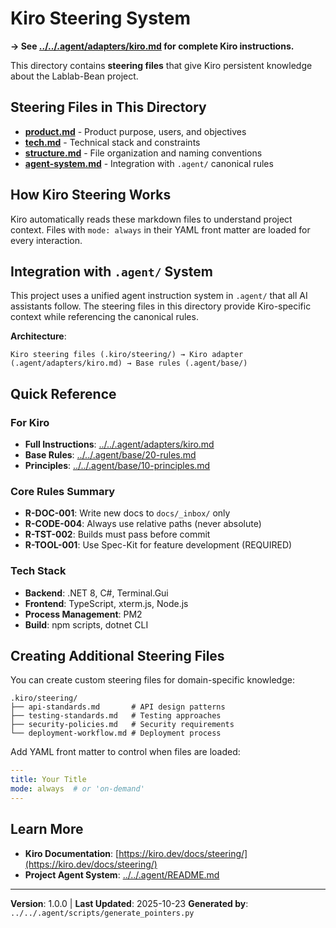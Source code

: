# Kiro Steering System

**→ See [../../.agent/adapters/kiro.md](../../.agent/adapters/kiro.md) for complete Kiro instructions.**

This directory contains **steering files** that give Kiro persistent knowledge about the Lablab-Bean project.

## Steering Files in This Directory

- **[product.md](product.md)** - Product purpose, users, and objectives
- **[tech.md](tech.md)** - Technical stack and constraints
- **[structure.md](structure.md)** - File organization and naming conventions
- **[agent-system.md](agent-system.md)** - Integration with `.agent/` canonical rules

## How Kiro Steering Works

Kiro automatically reads these markdown files to understand project context. Files with `mode: always` in their YAML front matter are loaded for every interaction.

## Integration with `.agent/` System

This project uses a unified agent instruction system in `.agent/` that all AI assistants follow. The steering files in this directory provide Kiro-specific context while referencing the canonical rules.

**Architecture**:

```
Kiro steering files (.kiro/steering/) → Kiro adapter (.agent/adapters/kiro.md) → Base rules (.agent/base/)
```

## Quick Reference

### For Kiro

- **Full Instructions**: [../../.agent/adapters/kiro.md](../../.agent/adapters/kiro.md)
- **Base Rules**: [../../.agent/base/20-rules.md](../../.agent/base/20-rules.md)
- **Principles**: [../../.agent/base/10-principles.md](../../.agent/base/10-principles.md)

### Core Rules Summary

- **R-DOC-001**: Write new docs to `docs/_inbox/` only
- **R-CODE-004**: Always use relative paths (never absolute)
- **R-TST-002**: Builds must pass before commit
- **R-TOOL-001**: Use Spec-Kit for feature development (REQUIRED)

### Tech Stack

- **Backend**: .NET 8, C#, Terminal.Gui
- **Frontend**: TypeScript, xterm.js, Node.js
- **Process Management**: PM2
- **Build**: npm scripts, dotnet CLI

## Creating Additional Steering Files

You can create custom steering files for domain-specific knowledge:

```
.kiro/steering/
├── api-standards.md       # API design patterns
├── testing-standards.md   # Testing approaches
├── security-policies.md   # Security requirements
└── deployment-workflow.md # Deployment process
```

Add YAML front matter to control when files are loaded:

```yaml
---
title: Your Title
mode: always  # or 'on-demand'
---
```

## Learn More

- **Kiro Documentation**: [https://kiro.dev/docs/steering/](https://kiro.dev/docs/steering/)
- **Project Agent System**: [../../.agent/README.md](../../.agent/README.md)

---

**Version**: 1.0.0 | **Last Updated**: 2025-10-23
**Generated by**: `../../.agent/scripts/generate_pointers.py`
